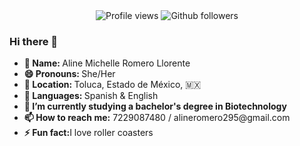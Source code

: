 <div align="center">
	<img src="https://komarev.com/ghpvc/?username=AlineLlorente&color=blue&style=for-the-badge" alt="Profile views"/>
	<img src="https://img.shields.io/github/followers/AlineLlorente?style=for-the-badge&logo=github&color=blue" alt="Github followers"/> 
	  
</div>

### Hi there 👋
<ul>

<li><b>👤 Name:  </b>  Aline Michelle Romero Llorente </li>
<li><b>😄 Pronouns: </b>  She/Her </li>
<li><b>📍 Location:  </b>Toluca, Estado de México, 🇲🇽</li>
<li><b>📣 Languages: </b> Spanish & English </li>
<li><b>🌱 I’m currently studying a bachelor's degree in Biotechnology</b></li>
<li><b>📫 How to reach me:</b> 7229087480 / alineromero295@gmail.com </li>
<li><b>⚡ Fun fact:</b>I love roller coasters</li>

</ul>


